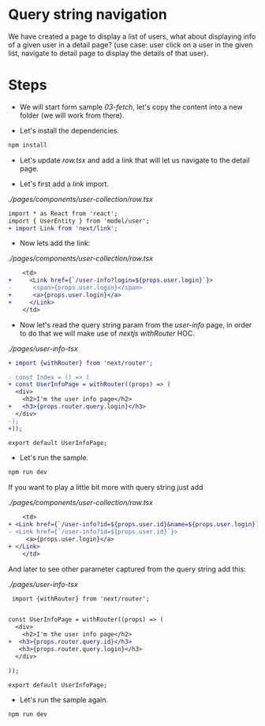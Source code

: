 # Query string navigation

We have created a page to display a list of users, what about displaying info of a given user in a detail page? 
(use case: user click on a user in the given list, navigate to detail page to display the details of that user).

# Steps

- We will start form sample _03-fetch_, let's copy the content into a new folder (we will work from there).

- Let's install the dependencies.

```bash
npm install
```

- Let's update _row.tsx_ and add a link that will let us navigate to the detail page.

- Let's first add a _link_ import.

_./pages/components/user-collection/row.tsx_

```diff
import * as React from 'react';
import { UserEntity } from 'model/user';
+ import Link from 'next/link';
```

- Now lets add the link:

_./pages/components/user-collection/row.tsx_

```diff
    <td>
+     <Link href={`/user-info?login=${props.user.login}`}>
-      <span>{props.user.login}</span>
+      <a>{props.user.login}</a>
+     </Link>        
    </td>
```

- Now let's read the query string param from the _user-info_ page, in order to do that we will
make use of _nextjs_ _withRouter_ HOC.

_./pages/user-info-tsx_

```diff
+ import {withRouter} from 'next/router';

- const Index = () => (
+ const UserInfoPage = withRouter((props) => (
  <div>
    <h2>I'm the user info page</h2>    
+   <h3>{props.router.query.login}</h3>    
  </div>
-);
+));

export default UserInfoPage;
``` 

- Let's run the sample.

```bash
npm run dev
```

If you want to play a little bit more with query string just add

_./pages/components/user-collection/row.tsx_

```diff
    <td>
+ <Link href={`/user-info?id=${props.user.id}&name=${props.user.login}`}>
- <Link href={`/user-info?id=${props.user.id}`}>     
     <a>{props.user.login}</a>
+ </Link>        
    </td>
```
And later to see other parameter captured from the query string add this:

_./pages/user-info-tsx_

```diff
 import {withRouter} from 'next/router';


const UserInfoPage = withRouter((props) => (
  <div>
    <h2>I'm the user info page</h2>    
+  <h3>{props.router.query.id}</h3>
   <h3>{props.router.query.login}</h3>      
  </div>

));

export default UserInfoPage;
``` 
- Let's run the sample again.

```bash
npm run dev
```
